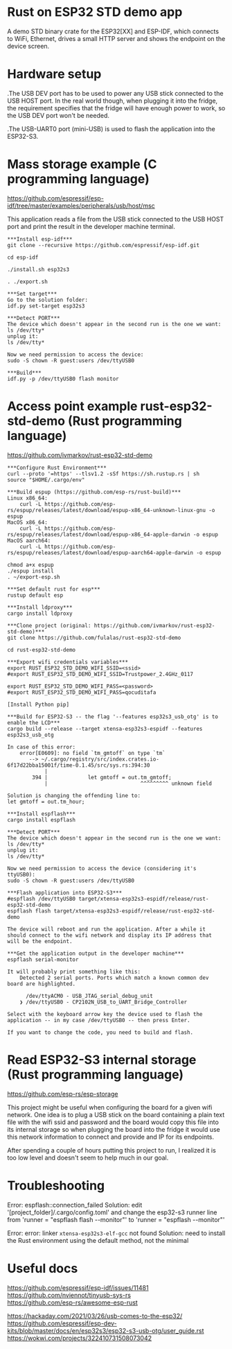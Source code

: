 # Rust on ESP32 STD demo app

A demo STD binary crate for the ESP32[XX] and ESP-IDF, which connects to WiFi, Ethernet, drives a small HTTP server and shows the endpoint on the device screen.

# Hardware setup
.The USB DEV port has to be used to power any USB stick connected to the USB HOST port. In the real world though, when plugging it into the fridge, the requirement specifies that the fridge will have enough power to work, so the USB DEV port won't be needed.

.The USB-UART0 port (mini-USB) is used to flash the application into the ESP32-S3.

# Mass storage example (C programming language)
https://github.com/espressif/esp-idf/tree/master/examples/peripherals/usb/host/msc

This application reads a file from the USB stick connected to the USB HOST port and print the result in the developer machine terminal.

	***Install esp-idf***
	git clone --recursive https://github.com/espressif/esp-idf.git
	
	cd esp-idf
	
	./install.sh esp32s3
	
	. ./export.sh

	***Set target***
	Go to the solution folder:
	idf.py set-target esp32s3

	***Detect PORT***
	The device which doesn't appear in the second run is the one we want:
	ls /dev/tty*
	unplug it:
	ls /dev/tty*

	Now we need permission to access the device:
	sudo -S chown -R guest:users /dev/ttyUSB0

	***Build***
	idf.py -p /dev/ttyUSB0 flash monitor

# Access point example rust-esp32-std-demo (Rust programming language)
https://github.com/ivmarkov/rust-esp32-std-demo

	***Configure Rust Environment***
	curl --proto '=https' --tlsv1.2 -sSf https://sh.rustup.rs | sh
	source "$HOME/.cargo/env"
	
	***Build espup (https://github.com/esp-rs/rust-build)***
	Linux x86_64:
		curl -L https://github.com/esp-rs/espup/releases/latest/download/espup-x86_64-unknown-linux-gnu -o espup
	MacOS x86_64:
		curl -L https://github.com/esp-rs/espup/releases/latest/download/espup-x86_64-apple-darwin -o espup
	MacOS aarch64:
		curl -L https://github.com/esp-rs/espup/releases/latest/download/espup-aarch64-apple-darwin -o espup
	
	chmod a+x espup
	./espup install
	. ~/export-esp.sh
	
	***Set default rust for esp***
	rustup default esp
	
	***Install ldproxy***
	cargo install ldproxy
	
	***Clone project (original: https://github.com/ivmarkov/rust-esp32-std-demo)***
	git clone https://github.com/fulalas/rust-esp32-std-demo
	
	cd rust-esp32-std-demo
	
	***Export wifi credentials variables***
    export RUST_ESP32_STD_DEMO_WIFI_SSID=<ssid>
    #export RUST_ESP32_STD_DEMO_WIFI_SSID=Trustpower_2.4GHz_0117
    
    export RUST_ESP32_STD_DEMO_WIFI_PASS=<password>
    #export RUST_ESP32_STD_DEMO_WIFI_PASS=qocuditafa

	[Install Python pip]
	
	***Build for ESP32-S3 -- the flag '--features esp32s3_usb_otg' is to enable the LCD***
	cargo build --release --target xtensa-esp32s3-espidf --features esp32s3_usb_otg
	
	In case of this error:
		error[E0609]: no field `tm_gmtoff` on type `tm`
		   --> ~/.cargo/registry/src/index.crates.io-6f17d22bba15001f/time-0.1.45/src/sys.rs:394:30
				|
			394 |             let gmtoff = out.tm_gmtoff;
				|                              ^^^^^^^^^ unknown field

	Solution is changing the offending line to:
	let gmtoff = out.tm_hour;
	
	***Install espflash***
	cargo install espflash
	
	***Detect PORT***
	The device which doesn't appear in the second run is the one we want:
	ls /dev/tty*
	unplug it:
	ls /dev/tty*

	Now we need permission to access the device (considering it's ttyUSB0):
	sudo -S chown -R guest:users /dev/ttyUSB0
	
	***Flash application into ESP32-S3***
	#espflash /dev/ttyUSB0 target/xtensa-esp32s3-espidf/release/rust-esp32-std-demo
	espflash flash target/xtensa-esp32s3-espidf/release/rust-esp32-std-demo

	The device will reboot and run the application. After a while it should connect to the wifi network and display its IP address that will be the endpoint.

	***Get the application output in the developer machine***
	espflash serial-monitor
	
	It will probably print something like this:
		Detected 2 serial ports. Ports which match a known common dev board are highlighted.

		  /dev/ttyACM0 - USB_JTAG_serial_debug_unit
		❯ /dev/ttyUSB0 - CP2102N_USB_to_UART_Bridge_Controller
	
	Select with the keyboard arrow key the device used to flash the application -- in my case /dev/ttyUSB0 -- then press Enter.
	
	If you want to change the code, you need to build and flash.

# Read ESP32-S3 internal storage (Rust programming language)
https://github.com/esp-rs/esp-storage

This project might be useful when configuring the board for a given wifi network. One idea is to plug a USB stick on the board containing a plain text file with the wifi ssid and password and the board would copy this file into its internal storage so when plugging the board into the fridge it would use this network information to connect and provide and IP for its endpoints.

After spending a couple of hours putting this project to run, I realized it is too low level and doesn't seem to help much in our goal.

# Troubleshooting

Error: espflash::connection_failed
Solution: edit '[project_folder]/.cargo/config.toml' and change the esp32-s3 runner line from 'runner = "espflash flash --monitor"' to 'runner = "espflash --monitor"'

Error: error: linker `xtensa-esp32s3-elf-gcc` not found
Solution: need to install the Rust environment using the default method, not the minimal

# Useful docs
https://github.com/espressif/esp-idf/issues/11481<br />
https://github.com/nviennot/tinyusb-sys-rs<br />
https://github.com/esp-rs/awesome-esp-rust<br />

https://hackaday.com/2021/03/26/usb-comes-to-the-esp32/<br />
https://github.com/espressif/esp-dev-kits/blob/master/docs/en/esp32s3/esp32-s3-usb-otg/user_guide.rst<br />
https://wokwi.com/projects/322410731508073042<br />
